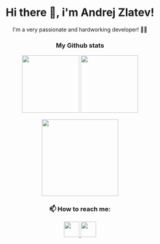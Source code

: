 <h1 align="center">
  Hi there 👋, i'm Andrej Zlatev!
</h1>

<p align="center">
  I'm a very passionate and hardworking developer! 👨‍💻
</p>

<h3 align="center">
  My Github stats
</h3>

<p align="center">
  <img height="150" src="https://github-readme-stats.vercel.app/api?username=JordanchoEftimov&theme=dark&count_private=true&show_icons=true"/>
  <img height="150" src="https://github-readme-stats.vercel.app/api/top-langs/?username=JordanchoEftimov&theme=react&layout=compact"/>
</p>

<p align="center">
  <img height="200" src="https://github-readme-streak-stats.herokuapp.com/?user=JordanchoEftimov&theme=dark&background=0d1117&date_format=M%20j%5B%2C%20Y%5D"/>
</p>

<h3 align="center">
  📫 How to reach me:
</h3>

<p align="center">
  <a href="mailto:andrej.zlatev31@gmail.com">
    <img height="40" src="https://user-images.githubusercontent.com/75941337/185814665-e834706f-b369-4043-9d29-b1a29bdbc4f1.png"/>
  </a>
  <a href="https://www.linkedin.com/in/jordancho-eftimov-010525212/">
    <img height="40" src="https://user-images.githubusercontent.com/75941337/185814731-f6942776-d103-4f94-9c01-c59de32fa98d.png"/>
  </a>
</p>

